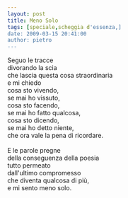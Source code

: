 ```yaml
---
layout: post
title: Meno Solo
tags: [speciale,scheggia d'essenza,]
date: 2009-03-15 20:41:00
author: pietro
---
```

Seguo le tracce<br/>divorando la scia<br/>che lascia questa cosa straordinaria<br/>e mi chiedo<br/>cosa sto vivendo,<br/>se mai ho vissuto,<br/>cosa sto facendo,<br/>se mai ho fatto qualcosa,<br/>cosa sto dicendo,<br/>se mai ho detto niente,<br/>che ora vale la pena di ricordare.<br/><br/>E le parole pregne<br/>della conseguenza della poesia<br/>tutto permeato<br/>dall'ultimo compromesso<br/>che diventa qualcosa di più,<br/>e mi sento meno solo.
